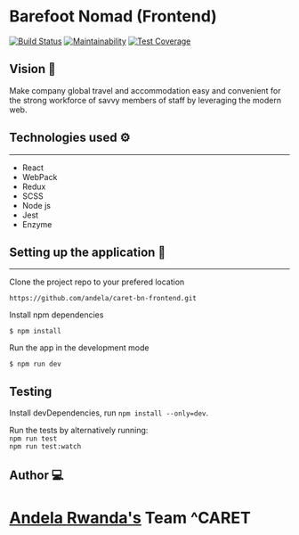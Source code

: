 # Barefoot Nomad (Frontend)
[![Build Status](https://travis-ci.org/andela/caret-bn-frontend.svg?branch=develop)](https://travis-ci.org/andela/caret-bn-frontend) [![Maintainability](https://api.codeclimate.com/v1/badges/f8074b6f863e0ee30167/maintainability)](https://codeclimate.com/github/andela/caret-bn-frontend/maintainability)  [![Test Coverage](https://api.codeclimate.com/v1/badges/f8074b6f863e0ee30167/test_coverage)](https://codeclimate.com/github/andela/caret-bn-frontend/test_coverage)


## Vision :telescope:

Make company global travel and accommodation easy and convenient for the strong workforce of savvy members of staff by leveraging the modern web.

## Technologies used :gear:
___

- React
- WebPack
- Redux
- SCSS
- Node js
- Jest
- Enzyme

## Setting up the application :wrench:
___

Clone the project repo to your prefered location

```https://github.com/andela/caret-bn-frontend.git```

Install npm dependencies

```$ npm install```

Run the app in the development mode

```$ npm run dev```

## Testing
Install devDependencies, run ```npm install --only=dev```.

Run the tests by alternatively running: <br />
`npm run test` <br />
`npm run test:watch` <br />

## Author :computer:

[Andela Rwanda's](https://www.andela.com) Team ^CARET 
=======